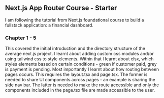 ## Next.js App Router Course - Starter

I am following the tutorial from Next.js foundational course to build a fullstack application: a financial dashboard.

### Chapter 1 - 5

This covered the initial introduction and the directory structure of the average next.js project. I learnt about adding custom css modules and/or using tailwind css to style elements. Within that I learnt about clsx, which styles elements based on certain conditions - green if customer paid, grey is payment is pending. Most importantly I learnt about how routing between pages occurs. This requires the layout.tsx and page.tsx. The former is needed to share UI components across pages - an example is sharing the side nav bar. The latter is needed to make the route accessible and only the components included in the page.tsx file are made accessible to the user.

